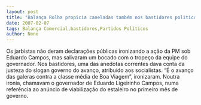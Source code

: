```yaml
---
layout: post
title: "Balança Rolha propicia caneladas também nos bastidores politicos"
date: 2007-02-07
tags: Balança Comercial,bastidores,Partidos Políticos
author: None
---
```

Os jarbistas não deram declarações públicas ironizando a ação da PM sob Eduardo Campos, mas salivaram um bocado com o tropeço da equipe do governador.
Nos bastidores, uma das anedotas correntes dava conta da justeza do slogan governo do avanço, atribuído aos socialistas.
“É o avanço das galeras contra a classe média de Boa Viagem”, ironizaram.
Noutra ironia, chamavam o governador de Eduardo Ligeirinho Campos, numa referência ao anúncio de viabilização do estaleiro no primeiro mês de governo. 